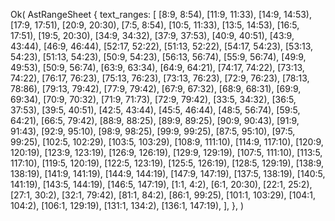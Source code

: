 Ok(
    AstRangeSheet {
        text_ranges: [
            [8:9, 8:54),
            [11:9, 11:33),
            [14:9, 14:53),
            [17:9, 17:51),
            [20:9, 20:30),
            [7:5, 8:54),
            [10:5, 11:33),
            [13:5, 14:53),
            [16:5, 17:51),
            [19:5, 20:30),
            [34:9, 34:32),
            [37:9, 37:53),
            [40:9, 40:51),
            [43:9, 43:44),
            [46:9, 46:44),
            [52:17, 52:22),
            [51:13, 52:22),
            [54:17, 54:23),
            [53:13, 54:23),
            [51:13, 54:23),
            [50:9, 54:23),
            [56:13, 56:74),
            [55:9, 56:74),
            [49:9, 49:53),
            [50:9, 56:74),
            [63:9, 63:34),
            [64:9, 64:21),
            [74:17, 74:22),
            [73:13, 74:22),
            [76:17, 76:23),
            [75:13, 76:23),
            [73:13, 76:23),
            [72:9, 76:23),
            [78:13, 78:86),
            [79:13, 79:42),
            [77:9, 79:42),
            [67:9, 67:32),
            [68:9, 68:31),
            [69:9, 69:34),
            [70:9, 70:32),
            [71:9, 71:73),
            [72:9, 79:42),
            [33:5, 34:32),
            [36:5, 37:53),
            [39:5, 40:51),
            [42:5, 43:44),
            [45:5, 46:44),
            [48:5, 56:74),
            [59:5, 64:21),
            [66:5, 79:42),
            [88:9, 88:25),
            [89:9, 89:25),
            [90:9, 90:43),
            [91:9, 91:43),
            [92:9, 95:10),
            [98:9, 98:25),
            [99:9, 99:25),
            [87:5, 95:10),
            [97:5, 99:25),
            [102:5, 102:29),
            [103:5, 103:29),
            [108:9, 111:10),
            [114:9, 117:10),
            [120:9, 120:19),
            [123:9, 123:19),
            [126:9, 126:19),
            [129:9, 129:19),
            [107:5, 111:10),
            [113:5, 117:10),
            [119:5, 120:19),
            [122:5, 123:19),
            [125:5, 126:19),
            [128:5, 129:19),
            [138:9, 138:19),
            [141:9, 141:19),
            [144:9, 144:19),
            [147:9, 147:19),
            [137:5, 138:19),
            [140:5, 141:19),
            [143:5, 144:19),
            [146:5, 147:19),
            [1:1, 4:2),
            [6:1, 20:30),
            [22:1, 25:2),
            [27:1, 30:2),
            [32:1, 79:42),
            [81:1, 84:2),
            [86:1, 99:25),
            [101:1, 103:29),
            [104:1, 104:2),
            [106:1, 129:19),
            [131:1, 134:2),
            [136:1, 147:19),
        ],
    },
)